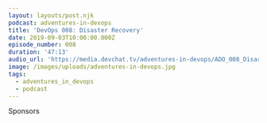 ```yaml
---
layout: layouts/post.njk
podcast: adventures-in-devops
title: 'DevOps 008: Disaster Recovery'
date: 2019-09-03T10:00:00.000Z
episode_number: 008
duration: '47:13'
audio_url: 'https://media.devchat.tv/adventures-in-devops/ADO_008_Disaster_Recovery.mp3'
image: /images/uploads/adventures-in-devops.jpg
tags:
  - adventures_in_devops
  - podcast
---
```

Sponsors
